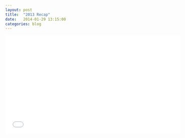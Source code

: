 ```yaml
---
layout: post
title:  "2013 Recap"
date:   2014-01-29 13:15:00
categories: blog
---
```


<iframe width="560" height="315" src="//www.youtube-nocookie.com/embed/nObBlsOT2Gw" frameborder="0" allowfullscreen></iframe>